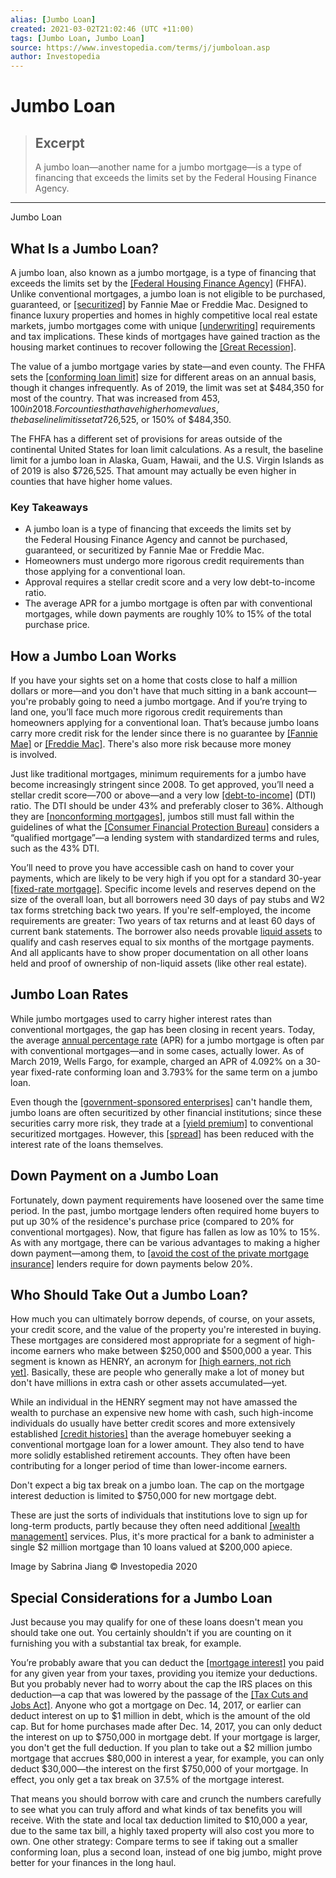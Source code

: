 ```yaml
---
alias: [Jumbo Loan]
created: 2021-03-02T21:02:46 (UTC +11:00)
tags: [Jumbo Loan, Jumbo Loan]
source: https://www.investopedia.com/terms/j/jumboloan.asp
author: Investopedia
---
```


# Jumbo Loan

> ## Excerpt
> A jumbo loan—another name for a jumbo mortgage—is a type of financing that exceeds the limits set by the Federal Housing Finance Agency.

---

Jumbo Loan
## What Is a Jumbo Loan?

A jumbo loan, also known as a jumbo mortgage, is a type of financing that exceeds the limits set by the [[Federal Housing Finance Agency]](https://www.investopedia.com/terms/f/fhfa.asp) (FHFA). Unlike conventional mortgages, a jumbo loan is not eligible to be purchased, guaranteed, or [[securitized]](https://www.investopedia.com/terms/s/securitize.asp) by Fannie Mae or Freddie Mac. Designed to finance luxury properties and homes in highly competitive local real estate markets, jumbo mortgages come with unique [[underwriting]](https://www.investopedia.com/terms/u/underwriting.asp) requirements and tax implications. These kinds of mortgages have gained traction as the housing market continues to recover following the [[Great Recession]](https://www.investopedia.com/terms/g/great-recession.asp).

The value of a jumbo mortgage varies by state—and even county. The FHFA sets the [[conforming loan limit]](https://www.investopedia.com/terms/c/conformingloanlimit.asp) size for different areas on an annual basis, though it changes infrequently. As of 2019, the limit was set at $484,350 for most of the country. That was increased from $453,100 in 2018. For counties that have higher home values, the baseline limit is set at $726,525, or 150% of $484,350.

The FHFA has a different set of provisions for areas outside of the continental United States for loan limit calculations. As a result, the baseline limit for a jumbo loan in Alaska, Guam, Hawaii, and the U.S. Virgin Islands as of 2019 is also $726,525. That amount may actually be even higher in counties that have higher home values.

### Key Takeaways

-   A jumbo loan is a type of financing that exceeds the limits set by the Federal Housing Finance Agency and cannot be purchased, guaranteed, or securitized by Fannie Mae or Freddie Mac.
-   Homeowners must undergo more rigorous credit requirements than those applying for a conventional loan.
-   Approval requires a stellar credit score and a very low debt-to-income ratio. 
-   The average APR for a jumbo mortgage is often par with conventional mortgages, while down payments are roughly 10% to 15% of the total purchase price.

## How a Jumbo Loan Works

If you have your sights set on a home that costs close to half a million dollars or more—and you don't have that much sitting in a bank account—you're probably going to need a jumbo mortgage. And if you’re trying to land one, you’ll face much more rigorous credit requirements than homeowners applying for a conventional loan. That’s because jumbo loans carry more credit risk for the lender since there is no guarantee by [[Fannie Mae]](https://www.investopedia.com/mortgage/fannie-mae-loans/) or [[Freddie Mac]](https://www.investopedia.com/terms/f/freddiemac.asp). There's also more risk because more money is involved.

Just like traditional mortgages, minimum requirements for a jumbo have become increasingly stringent since 2008. To get approved, you’ll need a stellar credit score—700 or above—and a very low [[debt-to-income]](https://www.investopedia.com/terms/d/dti.asp) (DTI) ratio. The DTI should be under 43% and preferably closer to 36%. Although they are [[nonconforming mortgages]](https://www.investopedia.com/terms/n/non_conforming.asp), jumbos still must fall within the guidelines of what the [[Consumer Financial Protection Bureau]](https://www.investopedia.com/terms/c/consumer-financial-protection-bureau-cfpb.asp) considers a “qualified mortgage”—a lending system with standardized terms and rules, such as the 43% DTI.

You’ll need to prove you have accessible cash on hand to cover your payments, which are likely to be very high if you opt for a standard 30-year [[fixed-rate mortgage]](https://www.investopedia.com/terms/f/fixed-rate_mortgage.asp). Specific income levels and reserves depend on the size of the overall loan, but all borrowers need 30 days of pay stubs and W2 tax forms stretching back two years. If you're self-employed, the income requirements are greater: Two years of tax returns and at least 60 days of current bank statements. The borrower also needs provable [liquid assets](https://www.investopedia.com/terms/l/liquidasset.asp) to qualify and cash reserves equal to six months of the mortgage payments. And all applicants have to show proper documentation on all other loans held and proof of ownership of non-liquid assets (like other real estate).

## Jumbo Loan Rates

While jumbo mortgages used to carry higher interest rates than conventional mortgages, the gap has been closing in recent years. Today, the average [annual percentage rate](https://www.investopedia.com/terms/a/apr.asp) (APR) for a jumbo mortgage is often par with conventional mortgages—and in some cases, actually lower. As of March 2019, Wells Fargo, for example, charged an APR of 4.092% on a 30-year fixed-rate conforming loan and 3.793% for the same term on a jumbo loan. 

Even though the [[government-sponsored enterprises]](https://www.investopedia.com/terms/g/gse.asp) can't handle them, jumbo loans are often securitized by other financial institutions; since these securities carry more risk, they trade at a [[yield premium]](https://www.investopedia.com/terms/y/yield_spread_premium.asp) to conventional securitized mortgages. However, this [[spread]](https://www.investopedia.com/terms/s/spread.asp) has been reduced with the interest rate of the loans themselves.

## Down Payment on a Jumbo Loan

Fortunately, down payment requirements have loosened over the same time period. In the past, jumbo mortgage lenders often required home buyers to put up 30% of the residence's purchase price (compared to 20% for conventional mortgages). Now, that figure has fallen as low as 10% to 15%. As with any mortgage, there can be various advantages to making a higher down payment—among them, to [[avoid the cost of the private mortgage insurance]](https://www.investopedia.com/mortgage/insurance/avoid-pmi/) lenders require for down payments below 20%.

## Who Should Take Out a Jumbo Loan?

How much you can ultimately borrow depends, of course, on your assets, your credit score, and the value of the property you're interested in buying. These mortgages are considered most appropriate for a segment of high-income earners who make between $250,000 and $500,000 a year. This segment is known as HENRY, an acronym for [[high earners, not rich yet]](https://www.investopedia.com/terms/h/high-earners-not-yet-rich-henrys.asp). Basically, these are people who generally make a lot of money but don't have millions in extra cash or other assets accumulated—yet.

While an individual in the HENRY segment may not have amassed the wealth to purchase an expensive new home with cash, such high-income individuals do usually have better credit scores and more extensively established [[credit histories]](https://www.investopedia.com/terms/c/credit-history.asp) than the average homebuyer seeking a conventional mortgage loan for a lower amount. They also tend to have more solidly established retirement accounts. They often have been contributing for a longer period of time than lower-income earners.

Don't expect a big tax break on a jumbo loan. The cap on the mortgage interest deduction is limited to $750,000 for new mortgage debt.

These are just the sorts of individuals that institutions love to sign up for long-term products, partly because they often need additional [[wealth management]](https://www.investopedia.com/terms/w/wealthmanagement.asp) services. Plus, it's more practical for a bank to administer a single $2 million mortgage than 10 loans valued at $200,000 apiece.

Image by Sabrina Jiang © Investopedia 2020

## Special Considerations for a Jumbo Loan

Just because you may qualify for one of these loans doesn't mean you should take one out. You certainly shouldn't if you are counting on it furnishing you with a substantial tax break, for example.

You’re probably aware that you can deduct the [[mortgage interest]](https://www.investopedia.com/terms/m/mortgageinterest.asp) you paid for any given year from your taxes, providing you itemize your deductions. But you probably never had to worry about the cap the IRS places on this deduction—a cap that was lowered by the passage of the [[Tax Cuts and Jobs Act]](https://www.investopedia.com/taxes/trumps-tax-reform-plan-explained/). Anyone who got a mortgage on Dec. 14, 2017, or earlier can deduct interest on up to $1 million in debt, which is the amount of the old cap. But for home purchases made after Dec. 14, 2017, you can only deduct the interest on up to $750,000 in mortgage debt. If your mortgage is larger, you don't get the full deduction. If you plan to take out a $2 million jumbo mortgage that accrues $80,000 in interest a year, for example, you can only deduct $30,000—the interest on the first $750,000 of your mortgage. In effect, you only get a tax break on 37.5% of the mortgage interest.

That means you should borrow with care and crunch the numbers carefully to see what you can truly afford and what kinds of tax benefits you will receive. With the state and local tax deduction limited to $10,000 a year, due to the same tax bill, a highly taxed property will also cost you more to own. One other strategy: Compare terms to see if taking out a smaller conforming loan, plus a second loan, instead of one big jumbo, might prove better for your finances in the long haul.

